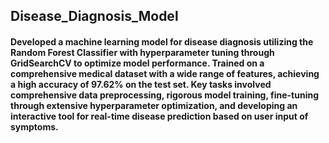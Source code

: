 ## Disease_Diagnosis_Model
#### Developed a machine learning model for disease diagnosis utilizing the Random Forest Classifier with hyperparameter tuning through GridSearchCV to optimize model performance. Trained on a comprehensive medical dataset with a wide range of features, achieving a high accuracy of 97.62% on the test set. Key tasks involved comprehensive data preprocessing, rigorous model training, fine-tuning through extensive hyperparameter optimization, and developing an interactive tool for real-time disease prediction based on user input of symptoms.
